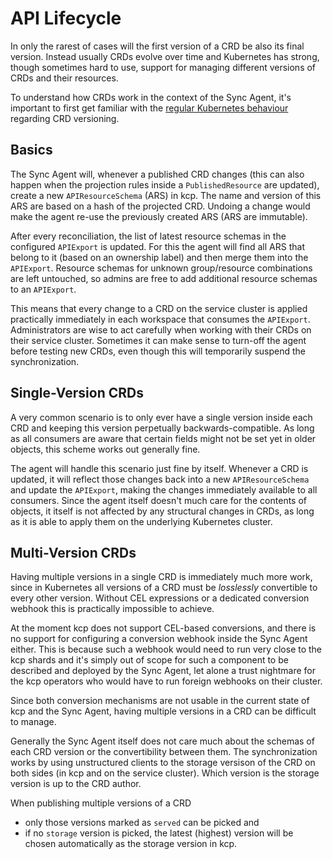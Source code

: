 # API Lifecycle

In only the rarest of cases will the first version of a CRD be also its final version. Instead usually
CRDs evolve over time and Kubernetes has strong, though sometimes hard to use, support for managing
different versions of CRDs and their resources.

To understand how CRDs work in the context of the Sync Agent, it's important to first get familiar
with the [regular Kubernetes behaviour](https://kubernetes.io/docs/tasks/extend-kubernetes/custom-resources/custom-resource-definition-versioning/)
regarding CRD versioning.

## Basics

The Sync Agent will, whenever a published CRD changes (this can also happen when the projection rules
inside a `PublishedResource` are updated), create a new `APIResourceSchema` (ARS) in kcp. The name and
version of this ARS are based on a hash of the projected CRD. Undoing a change would make the agent
re-use the previously created ARS (ARS are immutable).

After every reconciliation, the list of latest resource schemas in the configured `APIExport` is
updated. For this the agent will find all ARS that belong to it (based on an ownership label) and
then merge them into the `APIExport`. Resource schemas for unknown group/resource combinations are
left untouched, so admins are free to add additional resource schemas to an `APIExport`.

This means that every change to a CRD on the service cluster is applied practically immediately in
each workspace that consumes the `APIExport`. Administrators are wise to act carefully when working
with their CRDs on their service cluster. Sometimes it can make sense to turn-off the agent before
testing new CRDs, even though this will temporarily suspend the synchronization.

## Single-Version CRDs

A very common scenario is to only ever have a single version inside each CRD and keeping this version
perpetually backwards-compatible. As long as all consumers are aware that certain fields might not
be set yet in older objects, this scheme works out generally fine.

The agent will handle this scenario just fine by itself. Whenever a CRD is updated, it will reflect
those changes back into a new `APIResourceSchema` and update the `APIExport`, making the changes
immediately available to all consumers. Since the agent itself doesn't much care for the contents of
objects, it itself is not affected by any structural changes in CRDs, as long as it is able to apply
them on the underlying Kubernetes cluster.

## Multi-Version CRDs

Having multiple versions in a single CRD is immediately much more work, since in Kubernetes all
versions of a CRD must be _losslessly_ convertible to every other version. Without CEL expressions
or a dedicated conversion webhook this is practically impossible to achieve.

At the moment kcp does not support CEL-based conversions, and there is no support for configuring a
conversion webhook inside the Sync Agent either. This is because such a webhook would need to run
very close to the kcp shards and it's simply out of scope for such a component to be described and
deployed by the Sync Agent, let alone a trust nightmare for the kcp operators who would have to run
foreign webhooks on their cluster.

Since both conversion mechanisms are not usable in the current state of kcp and the Sync Agent,
having multiple versions in a CRD can be difficult to manage.

Generally the Sync Agent itself does not care much about the schemas of each CRD version or the
convertibility between them. The synchronization works by using unstructured clients to the storage
versison of the CRD on both sides (in kcp and on the service cluster). Which version is the storage
version is up to the CRD author.

When publishing multiple versions of a CRD

* only those versions marked as `served` can be picked and
* if no `storage` version is picked, the latest (highest) version will be chosen automatically as
  the storage version in kcp.
